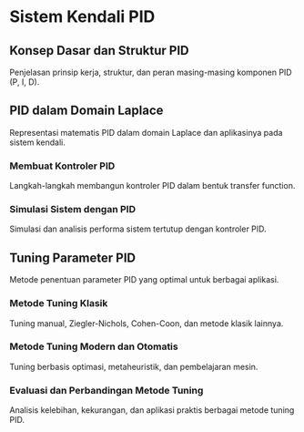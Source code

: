 # Sistem Kendali PID

## Konsep Dasar dan Struktur PID

Penjelasan prinsip kerja, struktur, dan peran masing-masing komponen PID (P, I, D).

## PID dalam Domain Laplace

Representasi matematis PID dalam domain Laplace dan aplikasinya pada sistem kendali.

### Membuat Kontroler PID

Langkah-langkah membangun kontroler PID dalam bentuk transfer function.

### Simulasi Sistem dengan PID

Simulasi dan analisis performa sistem tertutup dengan kontroler PID.

## Tuning Parameter PID

Metode penentuan parameter PID yang optimal untuk berbagai aplikasi.

### Metode Tuning Klasik

Tuning manual, Ziegler-Nichols, Cohen-Coon, dan metode klasik lainnya.

### Metode Tuning Modern dan Otomatis

Tuning berbasis optimasi, metaheuristik, dan pembelajaran mesin.

### Evaluasi dan Perbandingan Metode Tuning

Analisis kelebihan, kekurangan, dan aplikasi praktis berbagai metode tuning PID.
